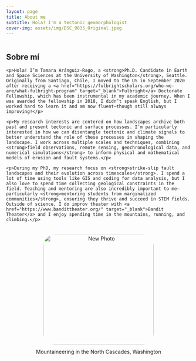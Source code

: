 ```yaml
---
layout: page
title: About me
subtitle: Hola! I'm a tectonic geomorphologist 
cover-img: assets/img/DSC_9835_Original.jpeg
---
```


<div style="display: flex; justify-content: center; gap: 20px;">

  <!-- Left Photo (removed, so just text in the center) -->
  <div style="flex: 3;">
    <h2>Sobre mí</h2>

    <p>Hola! I’m Tamara Aránguiz-Rago, a <strong>Ph.D. Candidate in Earth and Space Sciences at the University of Washington</strong>, Seattle. Originally from Santiago, Chile, I moved to the US in September 2020 after receiving a <a href="https://fulbrightscholars.org/who-we-are/what-fulbright-program" target="_blank">Fulbright</a> Doctorate Fellowship, which has been instrumental in my academic journey. When I was awarded the fellowship in 2018, I didn’t speak English, but I worked hard to learn it and am now fluent—though still always improving!</p>

    <p>My research interests are centered on how landscapes archive both past and present tectonic and surface processes. I’m particularly interested in how we can disentangle tectonic and climate signals to better understand the role of these processes in shaping the landscape. I work across multiple scales and techniques, combining <strong>field observations, remote sensing, geochronological data, and numerical simulations</strong> to inform physical and mathematical models of erosion and fault systems.</p>

    <p>During my PhD, my research focus on <strong>strike-slip fault landscapes and their evolution across timescales</strong>. I spend a lot of time using tools like GIS and coding for data analysis, but I also love to spend time collecting geological constraints in the field. Teaching and mentoring are also incredibly important to me—particularly <strong>mentoring students from marginalized communities</strong>, ensuring they thrive and succeed in STEM fields. Outside of science, I do improv theater with <a href="https://www.bandittheater.org/" target="_blank">Bandit Theater</a> and I enjoy spending time in the mountains, running, and climbing.</p>
  </div>

</div>

<!-- New Photo Section at the Bottom -->
<div style="text-align: center; margin-top: 20px;">
  <img src="https://raw.githubusercontent.com/taranguiz/taranguiz.github.io/master/assets/img/scan112525_Original.jpeg" alt="New Photo" style="border-radius: 10%; width: 300px;" />
  <p style="margin-top: 10px;">Mountaineering in the North Cascades, Washington</p>
</div>


